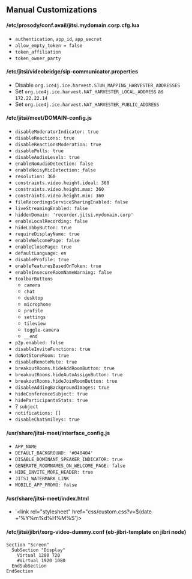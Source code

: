 ## Manual Customizations

#### /etc/prosody/conf.avail/jitsi.mydomain.corp.cfg.lua

- `authentication`, `app_id`, `app_secret`
- `allow_empty_token = false`
- `token_affiliation`
- `token_owner_party`

#### /etc/jitsi/videobridge/sip-communicator.properties

- Disable `org.ice4j.ice.harvest.STUN_MAPPING_HARVESTER_ADDRESSES`
- Set `org.ice4j.ice.harvest.NAT_HARVESTER_LOCAL_ADDRESS` as `172.22.22.14`
- Set `org.ice4j.ice.harvest.NAT_HARVESTER_PUBLIC_ADDRESS`

#### /etc/jitsi/meet/DOMAIN-config.js

- `disableModeratorIndicator: true`
- `disableReactions: true`
- `disableReactionsModeration: true`
- `disablePolls: true`
- `disableAudioLevels: true`
- `enableNoAudioDetection: false`
- `enableNoisyMicDetection: false`
- `resolution: 360`
- `constraints.video.height.ideal: 360`
- `constraints.video.height.max: 360`
- `constraints.video.height.min: 360`
- `fileRecordingsServiceSharingEnabled: false`
- `liveStreamingEnabled: false`
- `hiddenDomain: 'recorder.jitsi.mydomain.corp'`
- `enableLocalRecording: false`
- `hideLobbyButton: true`
- `requireDisplayName: true`
- `enableWelcomePage: false`
- `enableClosePage: true`
- `defaultLanguage: en`
- `disableProfile: true`
- `enableFeaturesBasedOnToken: true`
- `enableInsecureRoomNameWarning: false`
- `toolbarButtons`
  - `camera`
  - `chat`
  - `desktop`
  - `microphone`
  - `profile`
  - `settings`
  - `tileview`
  - `toggle-camera`
  - `__end`
- `p2p.enabled: false`
- `disableInviteFunctions: true`
- `doNotStoreRoom: true`
- `disableRemoteMute: true`
- `breakoutRooms.hideAddRoomButton: true`
- `breakoutRooms.hideAutoAssignButton: true`
- `breakoutRooms.hideJoinRoomButton: true`
- `disableAddingBackgroundImages: true`
- `hideConferenceSubject: true`
- `hideParticipantsStats: true`
- ? `subject`
- `notifications: []`
- `disableChatSmileys: true`

#### /usr/share/jitsi-meet/interface_config.js

- `APP_NAME`
- `DEFAULT_BACKGROUND: '#040404'`
- `DISABLE_DOMINANT_SPEAKER_INDICATOR: true`
- `GENERATE_ROOMNAMES_ON_WELCOME_PAGE: false`
- `HIDE_INVITE_MORE_HEADER: true`
- `JITSI_WATERMARK_LINK`
- `MOBILE_APP_PROMO: false`

#### /usr/share/jitsi-meet/index.html

- `<link rel="stylesheet" href="css/custom.css?v=$(date +'%Y%m%d%H%M%S')>

#### /etc/jitsi/jibri/xorg-video-dummy.conf (eb-jibri-template on jibri node)

```
Section "Screen"
  SubSection "Display"
    Virtual 1280 720
    #Virtual 1920 1080
  EndSubSection
EndSection
```
